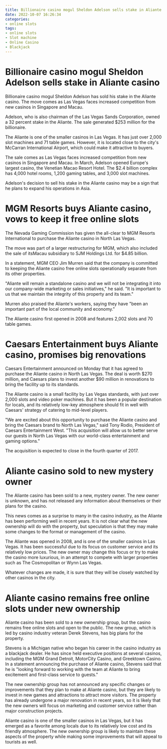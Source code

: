 ```yaml
---
title: Billionaire casino mogul Sheldon Adelson sells stake in Aliante casino
date: 2022-10-07 16:26:34
categories:
- online slots
tags:
- online slots
- Slot machine
- Online Casino
- Blackjack
---
```



#  Billionaire casino mogul Sheldon Adelson sells stake in Aliante casino

Billionaire casino mogul Sheldon Adelson has sold his stake in the Aliante casino. The move comes as Las Vegas faces increased competition from new casinos in Singapore and Macau.

Adelson, who is also chairman of the Las Vegas Sands Corporation, owned a 32 percent stake in the Aliante. The sale generated $253 million for the billionaire.

The Aliante is one of the smaller casinos in Las Vegas. It has just over 2,000 slot machines and 71 table games. However, it is located close to the city's McCarran International Airport, which could make it attractive to buyers.

The sale comes as Las Vegas faces increased competition from new casinos in Singapore and Macau. In March, Adelson opened Europe's largest casino, the Venetian Macao Resort Hotel. The $2.4 billion complex has 4,000 hotel rooms, 1,200 gaming tables, and 3,000 slot machines.

Adelson's decision to sell his stake in the Aliante casino may be a sign that he plans to expand his operations in Asia.

#  MGM Resorts buys Aliante casino, vows to keep it free online slots

The Nevada Gaming Commission has given the all-clear to MGM Resorts International to purchase the Aliante casino in North Las Vegas.

The move was part of a larger restructuring for MGM, which also included the sale of itsMacau subsidiary to SJM Holdings Ltd. for $4.85 billion.

In a statement, MGM CEO Jim Murren said that the company is committed to keeping the Aliante casino free online slots operationally separate from its other properties.

"Aliante will remain a standalone casino and we will not be integrating it into our company-wide marketing or sales initiatives," he said. "It is important to us that we maintain the integrity of this property and its team."

Murren also praised the Aliante's workers, saying they have "been an important part of the local community and economy."

The Aliante casino first opened in 2008 and features 2,002 slots and 70 table games.

#  Caesars Entertainment buys Aliante casino, promises big renovations

Caesars Entertainment announced on Monday that it has agreed to purchase the Aliante casino in North Las Vegas. The deal is worth $270 million, and Caesars plans to invest another $90 million in renovations to bring the facility up to its standards.

The Aliante casino is a small facility by Las Vegas standards, with just over 2,000 slots and video poker machines. But it has been a popular destination for locals, and its relatively low-key atmosphere should fit in well with Caesars' strategy of catering to mid-level players.

"We are excited about this opportunity to purchase the Aliante casino and bring the Caesars brand to North Las Vegas," said Tony Rodio, President of Caesars Entertainment West. "This acquisition will allow us to better serve our guests in North Las Vegas with our world-class entertainment and gaming options."

The acquisition is expected to close in the fourth quarter of 2017.

#  Aliante casino sold to new mystery owner

The Aliante casino has been sold to a new, mystery owner. The new owner is unknown, and has not released any information about themselves or their plans for the casino.

This news comes as a surprise to many in the casino industry, as the Aliante has been performing well in recent years. It is not clear what the new ownership will do with the property, but speculation is that they may make some changes to the format or management of the casino.

The Aliante was opened in 2008, and is one of the smaller casinos in Las Vegas. It has been successful due to its focus on customer service and its relatively low prices. The new owner may change this focus or try to make the casino more luxurious, in an attempt to compete with larger properties such as The Cosmopolitan or Wynn Las Vegas.

Whatever changes are made, it is sure that they will be closely watched by other casinos in the city.

#  Aliante casino remains free online slots under new ownership

Aliante casino has been sold to a new ownership group, but the casino remains free online slots and open to the public. The new group, which is led by casino industry veteran Derek Stevens, has big plans for the property.

Stevens is a Michigan native who began his career in the casino industry as a blackjack dealer. He has since held executive positions at several casinos, including the MGM Grand Detroit, MotorCity Casino, and Greektown Casino. In a statement announcing the purchase of Aliante casino, Stevens said that he is "looking forward to working with the team at Aliante to bring excitement and first-class service to guests."

The new ownership group has not announced any specific changes or improvements that they plan to make at Aliante casino, but they are likely to invest in new games and attractions to attract more visitors. The property has already undergone a major renovation in recent years, so it is likely that the new owners will focus on marketing and customer service rather than major construction projects.

Aliante casino is one of the smaller casinos in Las Vegas, but it has emerged as a favorite among locals due to its relatively low cost and its friendly atmosphere. The new ownership group is likely to maintain these aspects of the property while making some improvements that will appeal to tourists as well.